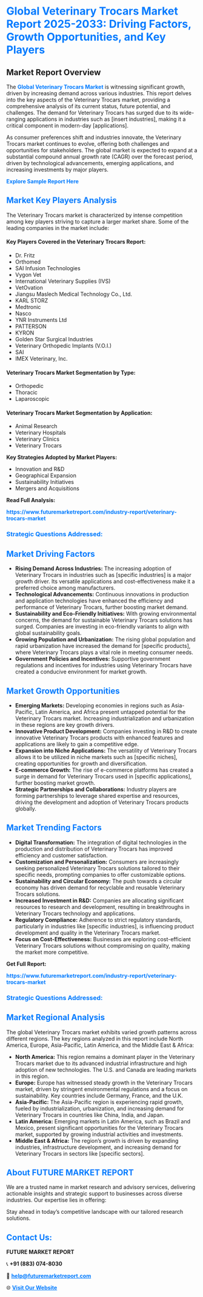 <h1 style="color: #007BFF;">Global Veterinary Trocars Market Report 2025-2033: Driving Factors, Growth Opportunities, and Key Players</h1>

<section id="overview">
<h2>Market Report Overview</h2>
<p>The <a href="https://www.futuremarketreport.com/industry-report/veterinary-trocars-market" style="color: #007BFF; text-decoration: none;"><strong>Global Veterinary Trocars Market</strong></a> is witnessing significant growth, driven by increasing demand across various industries. This report delves into the key aspects of the Veterinary Trocars market, providing a comprehensive analysis of its current status, future potential, and challenges. The demand for Veterinary Trocars has surged due to its wide-ranging applications in industries such as [insert industries], making it a critical component in modern-day [applications].</p>
<p>As consumer preferences shift and industries innovate, the Veterinary Trocars market continues to evolve, offering both challenges and opportunities for stakeholders. The global market is expected to expand at a substantial compound annual growth rate (CAGR) over the forecast period, driven by technological advancements, emerging applications, and increasing investments by major players.</p>
</section>

<section id="overview">
<p><a href="https://www.futuremarketreport.com/request-sample/reportId=123391" style="color: #007BFF; text-decoration: none;"><strong>Explore Sample Report Here</strong></a></p>
</section>

<section id="key-players">
<h2 style="color: #007BFF;">Market Key Players Analysis</h2>
<p>The Veterinary Trocars market is characterized by intense competition among key players striving to capture a larger market share. Some of the leading companies in the market include:</p>
<h4>Key Players Covered in the Veterinary Trocars Report:</h4>
<ul><li>Dr. Fritz</li><li>Orthomed</li><li>SAI Infusion Technologies</li><li>Vygon Vet</li><li>International Veterinary Supplies (IVS)</li><li>VetOvation</li><li>Jiangsu Maslech Medical Technology Co., Ltd.</li><li>KARL STORZ</li><li>Medtronic</li><li>Nasco</li><li>YNR Instruments Ltd</li><li>PATTERSON</li><li>KYRON</li><li>Golden Star Surgical Industries</li><li>Veterinary Orthopedic Implants (V.O.I.)</li><li>SAI</li><li>IMEX Veterinary, Inc.</li></ul>
<h4>Veterinary Trocars Market Segmentation by Type:</h4>
<ul><li>Orthopedic</li><li>Thoracic</li><li>Laparoscopic</li></ul>

<h4>Veterinary Trocars Market Segmentation by Application:</h4>
<ul><li>Animal Research</li><li>Veterinary Hospitals</li><li>Veterinary Clinics</li><li>Veterinary Trocars</li></ul>
<p><strong>Key Strategies Adopted by Market Players:</strong></p>
<ul>
<li>Innovation and R&D</li>
<li>Geographical Expansion</li>
<li>Sustainability Initiatives</li>
<li>Mergers and Acquisitions</li>
</ul>
</section>

<section>
<p><strong>Read Full Analysis: </strong></p><a href="https://www.futuremarketreport.com/industry-report/veterinary-trocars-market" style="color: #007BFF; text-decoration: none;"><strong>https://www.futuremarketreport.com/industry-report/veterinary-trocars-market</strong></a>
<h3 style="color: #007BFF;">Strategic Questions Addressed:</h3>
</section>

<section id="driving-factors">
<h2 style="color: #007BFF;">Market Driving Factors</h2>
<ul>
<li><strong>Rising Demand Across Industries:</strong> The increasing adoption of Veterinary Trocars in industries such as [specific industries] is a major growth driver. Its versatile applications and cost-effectiveness make it a preferred choice among manufacturers.</li>
<li><strong>Technological Advancements:</strong> Continuous innovations in production and application technologies have enhanced the efficiency and performance of Veterinary Trocars, further boosting market demand.</li>
<li><strong>Sustainability and Eco-Friendly Initiatives:</strong> With growing environmental concerns, the demand for sustainable Veterinary Trocars solutions has surged. Companies are investing in eco-friendly variants to align with global sustainability goals.</li>
<li><strong>Growing Population and Urbanization:</strong> The rising global population and rapid urbanization have increased the demand for [specific products], where Veterinary Trocars plays a vital role in meeting consumer needs.</li>
<li><strong>Government Policies and Incentives:</strong> Supportive government regulations and incentives for industries using Veterinary Trocars have created a conducive environment for market growth.</li>
</ul>
</section>

<section id="growth-opportunities">
<h2 style="color: #007BFF;">Market Growth Opportunities</h2>
<ul>
<li><strong>Emerging Markets:</strong> Developing economies in regions such as Asia-Pacific, Latin America, and Africa present untapped potential for the Veterinary Trocars market. Increasing industrialization and urbanization in these regions are key growth drivers.</li>
<li><strong>Innovative Product Development:</strong> Companies investing in R&D to create innovative Veterinary Trocars products with enhanced features and applications are likely to gain a competitive edge.</li>
<li><strong>Expansion into Niche Applications:</strong> The versatility of Veterinary Trocars allows it to be utilized in niche markets such as [specific niches], creating opportunities for growth and diversification.</li>
<li><strong>E-commerce Growth:</strong> The rise of e-commerce platforms has created a surge in demand for Veterinary Trocars used in [specific applications], further boosting market growth.</li>
<li><strong>Strategic Partnerships and Collaborations:</strong> Industry players are forming partnerships to leverage shared expertise and resources, driving the development and adoption of Veterinary Trocars products globally.</li>
</ul>
</section>

<section id="trending-factors">
<h2 style="color: #007BFF;">Market Trending Factors</h2>
<ul>
<li><strong>Digital Transformation:</strong> The integration of digital technologies in the production and distribution of Veterinary Trocars has improved efficiency and customer satisfaction.</li>
<li><strong>Customization and Personalization:</strong> Consumers are increasingly seeking personalized Veterinary Trocars solutions tailored to their specific needs, prompting companies to offer customizable options.</li>
<li><strong>Sustainability and Circular Economy:</strong> The push towards a circular economy has driven demand for recyclable and reusable Veterinary Trocars solutions.</li>
<li><strong>Increased Investment in R&D:</strong> Companies are allocating significant resources to research and development, resulting in breakthroughs in Veterinary Trocars technology and applications.</li>
<li><strong>Regulatory Compliance:</strong> Adherence to strict regulatory standards, particularly in industries like [specific industries], is influencing product development and quality in the Veterinary Trocars market.</li>
<li><strong>Focus on Cost-Effectiveness:</strong> Businesses are exploring cost-efficient Veterinary Trocars solutions without compromising on quality, making the market more competitive.</li>
</ul>
</section>

<section>
<p><strong>Get Full Report: </strong></p><a href="https://www.futuremarketreport.com/industry-report/veterinary-trocars-market" style="color: #007BFF; text-decoration: none;"><strong>https://www.futuremarketreport.com/industry-report/veterinary-trocars-market</strong></a>
<h3 style="color: #007BFF;">Strategic Questions Addressed:</h3>
</section>


<section id="regional-analysis">
<h2 style="color: #007BFF;">Market Regional Analysis</h2>
<p>The global Veterinary Trocars market exhibits varied growth patterns across different regions. The key regions analyzed in this report include North America, Europe, Asia-Pacific, Latin America, and the Middle East & Africa:</p>
<ul>
<li><strong>North America:</strong> This region remains a dominant player in the Veterinary Trocars market due to its advanced industrial infrastructure and high adoption of new technologies. The U.S. and Canada are leading markets in this region.</li>
<li><strong>Europe:</strong> Europe has witnessed steady growth in the Veterinary Trocars market, driven by stringent environmental regulations and a focus on sustainability. Key countries include Germany, France, and the U.K.</li>
<li><strong>Asia-Pacific:</strong> The Asia-Pacific region is experiencing rapid growth, fueled by industrialization, urbanization, and increasing demand for Veterinary Trocars in countries like China, India, and Japan.</li>
<li><strong>Latin America:</strong> Emerging markets in Latin America, such as Brazil and Mexico, present significant opportunities for the Veterinary Trocars market, supported by growing industrial activities and investments.</li>
<li><strong>Middle East & Africa:</strong> The region’s growth is driven by expanding industries, infrastructure development, and increasing demand for Veterinary Trocars in sectors like [specific sectors].</li>
</ul>
</section>

<footer>
<h2 style="color: #007BFF;">About FUTURE MARKET REPORT</h2>
<p>We are a trusted name in market research and advisory services, delivering actionable insights and strategic support to businesses across diverse industries. Our expertise lies in offering:</p>

<p>Stay ahead in today’s competitive landscape with our tailored research solutions.</p>

<h2 style="color: #007BFF;">Contact Us:</h2>
<p><strong>FUTURE MARKET REPORT</strong></p>
<p>📞 <strong>+91 (883) 074-8030</strong></p>
<p>📧 <strong><a href="mailto:help@futuremarketreport.com" style="color: #007BFF;">help@futuremarketreport.com</a></strong></p>
<p>🌐 <strong><a href="https://www.futuremarketreport.com/" style="color: #007BFF;">Visit Our Website</a></strong></p>
</footer>